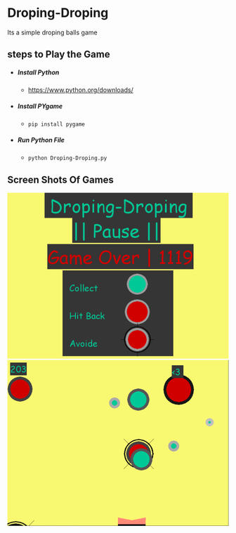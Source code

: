# Droping-Droping
Its a simple droping balls game

## steps to Play the Game
  - ##### Install Python

    - https://www.python.org/downloads/

  - ##### Install PYgame
    - ```pip install pygame```

  - ##### Run Python File
    - ``` python Droping-Droping.py ```

## Screen Shots Of Games

![Screen Shot 1](https://github.com/manan-d8/Droping-Droping/blob/master/ScreenShots/Image1.PNG)
![Screen Shot 3](https://github.com/manan-d8/Droping-Droping/blob/master/ScreenShots/Image3.PNG)
